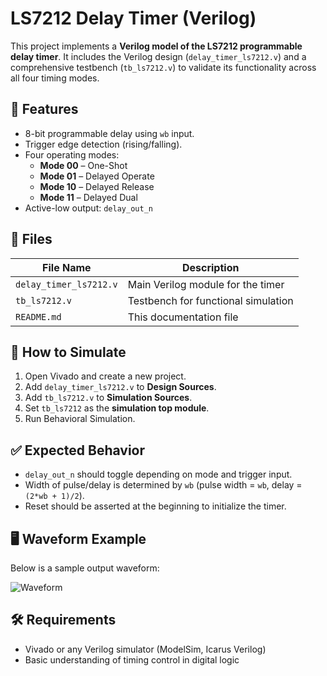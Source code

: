 # LS7212 Delay Timer (Verilog)

This project implements a **Verilog model of the LS7212 programmable delay timer**. It includes the Verilog design (`delay_timer_ls7212.v`) and a comprehensive testbench (`tb_ls7212.v`) to validate its functionality across all four timing modes.

## 🔧 Features

- 8-bit programmable delay using `wb` input.
- Trigger edge detection (rising/falling).
- Four operating modes:
  - **Mode 00** – One-Shot
  - **Mode 01** – Delayed Operate
  - **Mode 10** – Delayed Release
  - **Mode 11** – Delayed Dual
- Active-low output: `delay_out_n`

## 📁 Files

| File Name           | Description                               |
|---------------------|-------------------------------------------|
| `delay_timer_ls7212.v` | Main Verilog module for the timer        |
| `tb_ls7212.v`          | Testbench for functional simulation      |
| `README.md`            | This documentation file                  |

## 🧪 How to Simulate

1. Open Vivado and create a new project.
2. Add `delay_timer_ls7212.v` to **Design Sources**.
3. Add `tb_ls7212.v` to **Simulation Sources**.
4. Set `tb_ls7212` as the **simulation top module**.
5. Run Behavioral Simulation.

## ✅ Expected Behavior

- `delay_out_n` should toggle depending on mode and trigger input.
- Width of pulse/delay is determined by `wb` (pulse width = `wb`, delay = `(2*wb + 1)/2`).
- Reset should be asserted at the beginning to initialize the timer.

## 🖥️ Waveform Example

Below is a sample output waveform:

![Waveform](screenshot.png)

## 🛠️ Requirements

- Vivado or any Verilog simulator (ModelSim, Icarus Verilog)
- Basic understanding of timing control in digital logic






